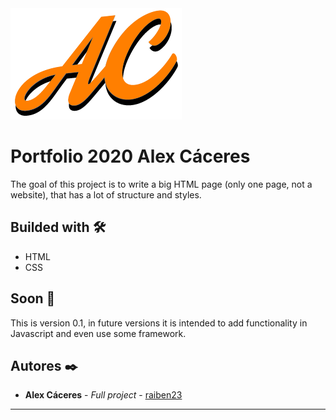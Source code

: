 <img src="assets/img/logoac_Mesa de trabajo 1.png" alt="Alex Cáceres">

# Portfolio 2020 Alex Cáceres

The goal of this project is to write a big HTML page (only one page, not a website), that has a lot of structure
and styles.

## Builded with 🛠️

* HTML
* CSS

## Soon 🚀

This is version 0.1, in future versions it is intended to add functionality in Javascript and even use some framework.

## Autores ✒️


* **Alex Cáceres** - *Full project* - [raiben23](https://github.com/raiben23)


---
